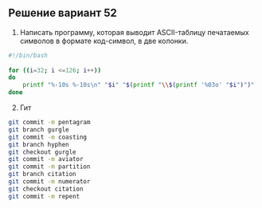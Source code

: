 ## Решение вариант 52
1. Написать программу, которая выводит ASCII-таблицу печатаемых символов в формате код-символ, в две колонки.

```bash
#!/bin/bash
 
for ((i=32; i <=126; i++))
do
    printf "%-10s %-10s\n" "$i" "$(printf "\\$(printf '%03o' "$i")")"
done
```

2. Гит
```bash
git commit -m pentagram
git branch gurgle
git commit -m coasting
git branch hyphen
git checkout gurgle
git commit -m aviator
git commit -m partition
git branch citation
git commit -m numerator
git checkout citation
git commit -m repent
```
   